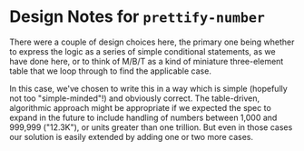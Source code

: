 # Design Notes for `prettify-number`

There were a couple of design choices here, the primary one being
whether to express the logic as a series of simple conditional
statements, as we have done here, or to think of M/B/T as a kind of
miniature three-element table that we loop through to find the
applicable case.

In this case, we've chosen to write this in a way which is simple
(hopefully not too "simple-minded"!) and obviously correct. The
table-driven, algorithmic approach might be appropriate if we expected
the spec to expand in the future to include handling of numbers
between 1,000 and 999,999 ("12.3K"), or units greater than one
trillion. But even in those cases our solution is easily extended by
adding one or two more cases.
